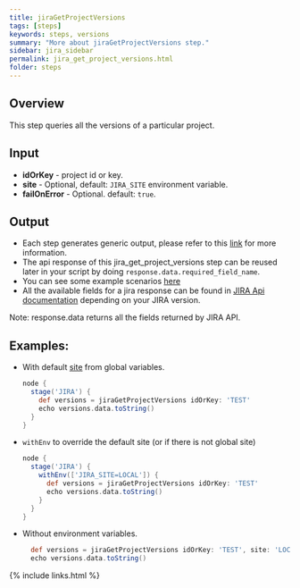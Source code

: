 ```yaml
---
title: jiraGetProjectVersions
tags: [steps]
keywords: steps, versions
summary: "More about jiraGetProjectVersions step."
sidebar: jira_sidebar
permalink: jira_get_project_versions.html
folder: steps
---
```


## Overview

This step queries all the versions of a particular project.

## Input

* **idOrKey** - project id or key.
* **site** - Optional, default: `JIRA_SITE` environment variable.
* **failOnError** - Optional. default: `true`.

## Output

* Each step generates generic output, please refer to this [link](config.html#common-response--error-handling) for more information.
* The api response of this jira_get_project_versions step can be reused later in your script by doing `response.data.required_field_name`.
* You can see some example scenarios [here](https://jenkinsci.github.io/jira-steps-plugin/common_usages.html)
* All the available fields for a jira response can be found in [JIRA Api documentation](https://docs.atlassian.com/jira/REST/) depending on your JIRA version.

Note: response.data returns all the fields returned by JIRA API.

## Examples:

* With default [site](config#environment-variables) from global variables.

  ```groovy
  node {
    stage('JIRA') {
      def versions = jiraGetProjectVersions idOrKey: 'TEST'
      echo versions.data.toString()
    }
  }
  ```
* `withEnv` to override the default site (or if there is not global site)

  ```groovy
  node {
    stage('JIRA') {
      withEnv(['JIRA_SITE=LOCAL']) {
        def versions = jiraGetProjectVersions idOrKey: 'TEST'
        echo versions.data.toString()
      }
    }
  }
  ```
* Without environment variables.

  ```groovy
    def versions = jiraGetProjectVersions idOrKey: 'TEST', site: 'LOCAL'
    echo versions.data.toString()
  ```

{% include links.html %}
